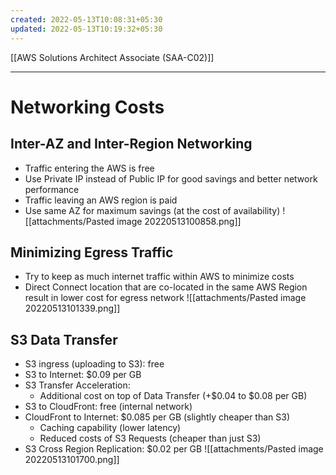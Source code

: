 ```yaml
---
created: 2022-05-13T10:08:31+05:30
updated: 2022-05-13T10:19:32+05:30
---
```

[[AWS Solutions Architect Associate (SAA-C02)]]

---
# Networking Costs

## Inter-AZ and Inter-Region Networking
- Traffic entering the AWS is free
- Use Private IP instead of Public IP for good savings and better network performance
- Traffic leaving an AWS region is paid
- Use same AZ for maximum savings (at the cost of availability)
![[attachments/Pasted image 20220513100858.png]]

## Minimizing Egress Traffic
- Try to keep as much internet traffic within AWS to minimize costs
- Direct Connect location that are co-located in the same AWS Region result in lower cost for egress network
![[attachments/Pasted image 20220513101339.png]]

## S3 Data Transfer
-   S3 ingress (uploading to S3): free
-   S3 to Internet: $0.09 per GB
-   S3 Transfer Acceleration:
    -   Additional cost on top of Data Transfer (+$0.04 to $0.08 per GB)
-   S3 to CloudFront: free (internal network)
-   CloudFront to Internet: $0.085 per GB (slightly cheaper than S3)
    -   Caching capability (lower latency)
    -   Reduced costs of S3 Requests (cheaper than just S3)
-   S3 Cross Region Replication: $0.02 per GB
![[attachments/Pasted image 20220513101700.png]]